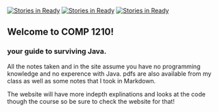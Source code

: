 [![Stories in Ready](https://badge.waffle.io/perryBunn/COMP1210/backlog.svg)](http://waffle.io/perryBunn/COMP1210)
[![Stories in Ready](https://badge.waffle.io/perryBunn/COMP1210/ready.svg?label=ready&title=Ready)](https://waffle.io/perryBunn/COMP1210)
[![Stories in Ready](https://badge.waffle.io/perryBunn/COMP1210/in%20progress.svg)](http://waffle.io/perryBunn/COMP1210)
## Welcome to COMP 1210!

### your guide to surviving Java.

All the notes taken and in the site assume you have no programming knowledge and no experence with Java.
pdfs are also available from my class as well as some notes that I took in Markdown.

The website will have more indepth explinations and looks at the code though the course so be sure to check the website for that!
